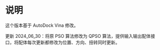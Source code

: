 # 说明

这个版本基于 AutoDock Vina 修改。

更新 2024_06_30：将原 PSO 算法修改为 QPSO 算法，提供输入输出配体接口，将配体每次更新都修改为位置、方向、扭转同时更新。

